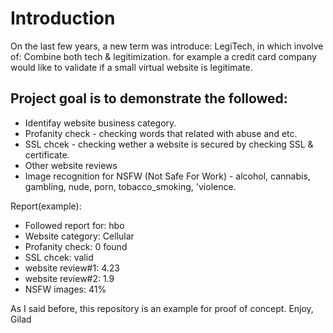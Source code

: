 # Introduction

On the last few years, a new term was introduce: LegiTech, in which involve of:
Combine both tech & legitimization. for example a credit card company would like to validate if a small virtual
website is legitimate.

## Project goal is to demonstrate the followed:
- Identifay website business category.
- Profanity check - checking words that related with abuse and etc. 
- SSL chcek - checking wether a website is secured by checking SSL & certificate.  
- Other website reviews
- Image recognition for NSFW (Not Safe For Work) - alcohol, cannabis, gambling, nude, porn, tobacco_smoking, 'violence.

Report(example):
- Followed report for: hbo
- Website category: Cellular
- Profanity check: 0 found
- SSL chcek: valid
- website review#1: 4.23
- website review#2: 1.9
- NSFW images: 41%


As I said before, this repository is an example for proof of concept.
Enjoy,
Gilad
